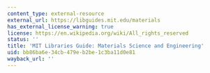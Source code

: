 ```yaml
---
content_type: external-resource
external_url: https://libguides.mit.edu/materials
has_external_license_warning: true
license: https://en.wikipedia.org/wiki/All_rights_reserved
status: ''
title: 'MIT Libraries Guide: Materials Science and Engineering'
uid: bb86ba6e-34cb-479e-b2be-1c3ba11d0e81
wayback_url: ''
---
```

